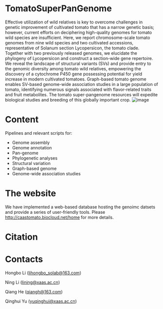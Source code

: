 # TomatoSuperPanGenome

Effective utilization of wild relatives is key to overcome challenges in genetic improvement of cultivated tomato that has a narrow genetic basis; however, current efforts on deciphering high-quality genomes for tomato wild species are insufficient. Here, we report chromosome-scale tomato genomes from nine wild species and two cultivated accessions, representative of Solanum section Lycopersicon, the tomato clade. Together with two previously released genomes, we elucidate the phylogeny of Lycopersicon and construct a section-wide gene repertoire. We reveal the landscape of structural variants (SVs) and provide entry to the genomic diversity among tomato wild relatives, empowering the discovery of a cytochrome P450 gene possessing potential for yield increase in modern cultivated tomatoes. Graph-based tomato genome enables SV-based genome-wide association studies in a large population of tomato, identifying numerous signals associated with flavor-related traits and fruit metabolites. The tomato super-pangenome resources will expedite biological studies and breeding of this globally important crop. ![image](https://user-images.githubusercontent.com/101861734/205613581-32a6aded-308b-44a3-9660-0e95ece4471a.png)

# Content

Pipelines and relevant scripts for:

- Genome assembly 
- Genome annotation
- Pan-genome
- Phylogenetic analyses
- Structural variation
- Graph-based genome
- Genome-wide association studies

# The website

We have implemented a web-based database hosting the genoimc datsets and provide a series of user-friendly tools. Please  http://caastomato.biocloud.net/home for more details.

# Citation

# Contacts

Hongbo Li (lihongbo_solab@163.com)

Ning Li (lining@xaas.ac.cn)

Qiang He (qiangh@163.com)

Qinghui Yu (yuqinghui@xaas.ac.cn)
